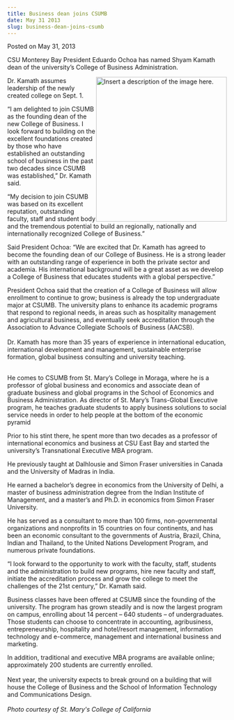 ```yaml
---
title: Business dean joins CSUMB
date: May 31 2013
slug: business-dean-joins-csumb
---
```





<span class="date">Posted on May 31, 2013    </span>
<p>CSU Monterey Bay President Eduardo Ochoa has named Shyam Kamath
dean of the university&#x2019;s College of Business Administration.</p>
<p><img alt="Insert a description of the image here." src="http://news.csumb.edu/sites/default/files/65/attachments/news/images/shyam_kamath_mugshot.jpg" style="float:right; width:300px; height:332px">Dr. Kamath assumes
leadership of the newly created college on Sept. 1.</img></p>
<p>&#x201C;I am delighted to join CSUMB as the founding dean of the new
College of Business. I look forward to building on the excellent
foundations created by those who have established an outstanding
school of business in the past two decades since CSUMB was
established,&#x201D; Dr. Kamath said.</p>
<p>&#x201C;My decision to join CSUMB was based on its excellent
reputation, outstanding faculty, staff and student body and the
tremendous potential to build an regionally, nationally and
internationally recognized College of Business.&#x201D;</p>
<p>Said President Ochoa: &#x201C;We are excited that Dr. Kamath has agreed
to become the founding dean of our College of Business. He is a
strong leader with an outstanding range of experience in both the
private sector and academia. His international background will be a
great asset as we develop a College of Business that educates
students with a global perspective.&#x201D;</p>
<p>President Ochoa said that the creation of a College of Business
will allow enrollment to continue to grow; business is already the
top undergraduate major at CSUMB. The university plans to enhance
its academic programs that respond to regional needs, in areas such
as hospitality management and agricultural business, and eventually
seek accreditation through the Association to Advance Collegiate
Schools of Business (AACSB).<br>
<br>
Dr. Kamath has more than 35 years of experience in international
education, international development and management, sustainable
enterprise formation, global business consulting and university
teaching.</br></br></p>
<p>He comes to CSUMB from St. Mary&#x2019;s College in Moraga, where he is
a professor of global business and economics and associate dean of
graduate business and global programs in the School of Economics
and Business Administration. As director of St. Mary&#x2019;s Trans-Global
Executive program, he teaches graduate students to apply business
solutions to social service needs in order to help people at the
bottom of the economic pyramid</p>
<p>Prior to his stint there, he spent more than two decades as a
professor of international economics and business at CSU East Bay
and started the university&#x2019;s Transnational Executive MBA
program.</p>
<p>He previously taught at Dalhlousie and Simon Fraser universities
in Canada and the University of Madras in India.</p>
<p>He earned a bachelor&#x2019;s degree in economics from the University
of Delhi, a master of business administration degree from the
Indian Institute of Management, and a master&#x2019;s and Ph.D. in
economics from Simon Fraser University.</p>
<p>He has served as a consultant to more than 100 firms,
non-governmental organizations and nonprofits in 15 countries on
four continents, and has been an economic consultant to the
governments of Austria, Brazil, China, Indian and Thailand, to the
United Nations Development Program, and numerous private
foundations.</p>
<p>&#x201C;I look forward to the opportunity to work with the faculty,
staff, students and the administration to build new programs, hire
new faculty and staff, initiate the accreditation process and grow
the college to meet the challenges of the 21st century,&#x201D; Dr. Kamath
said.</p>
<p>Business classes have been offered at CSUMB since the founding
of the university. The program has grown steadily and is now the
largest program on campus, enrolling about 14 percent &#x2013; 640
students &#x2013; of undergraduates. Those students can choose to
concentrate in accounting, agribusiness, entrepreneurship,
hospitality and hotel/resort management, information technology and
e-commerce, management and international business and
marketing.</p>
<p>In addition, traditional and executive MBA programs are
available online; approximately 200 students are currently
enrolled.<br>
<br>
Next year, the university expects to break ground on a building
that will house the College of Business and the School of
Information Technology and Communications Design.<br>
<br>
<em>Photo courtesy of St. Mary&apos;s College of California</em></br></br></br></br></p>
<p class="small">&#xA0;</p>
<p>&#xA0;</p>
<p><br>
&#xA0;</br></p>





